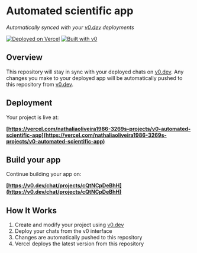 # Automated scientific app

*Automatically synced with your [v0.dev](https://v0.dev) deployments*

[![Deployed on Vercel](https://img.shields.io/badge/Deployed%20on-Vercel-black?style=for-the-badge&logo=vercel)](https://vercel.com/nathaliaoliveira1986-3269s-projects/v0-automated-scientific-app)
[![Built with v0](https://img.shields.io/badge/Built%20with-v0.dev-black?style=for-the-badge)](https://v0.dev/chat/projects/cQtNCpDeBhH)

## Overview

This repository will stay in sync with your deployed chats on [v0.dev](https://v0.dev).
Any changes you make to your deployed app will be automatically pushed to this repository from [v0.dev](https://v0.dev).

## Deployment

Your project is live at:

**[https://vercel.com/nathaliaoliveira1986-3269s-projects/v0-automated-scientific-app](https://vercel.com/nathaliaoliveira1986-3269s-projects/v0-automated-scientific-app)**

## Build your app

Continue building your app on:

**[https://v0.dev/chat/projects/cQtNCpDeBhH](https://v0.dev/chat/projects/cQtNCpDeBhH)**

## How It Works

1. Create and modify your project using [v0.dev](https://v0.dev)
2. Deploy your chats from the v0 interface
3. Changes are automatically pushed to this repository
4. Vercel deploys the latest version from this repository
